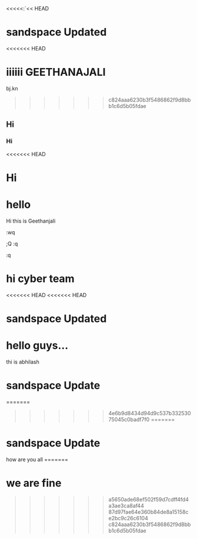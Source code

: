 <<<<<:`<< HEAD


sandspace Updated                      
=======
<<<<<<< HEAD

iiiiii
GEETHANAJALI
=======
bj.kn
>>>>>>> c824aaa6230b3f5486862f9d8bbb1c6d5b05fdae







## Hi
### Hi
<<<<<<< HEAD
# Hi
hello
=======
Hi this is Geethanjali





:wq


;Q
:q




:q



hi cyber team
=======
<<<<<<< HEAD
<<<<<<< HEAD
# sandspace Updated
hello guys...
=======
 thi is abhilash 
 # sandspace Update
=======
>>>>>>> 4e6b9d8434d94d9c537b33253075045c0badf7f0
=======
 # sandspace Update
how are you all =======
# we are fine 
>>>>>>> a5650ade68ef502f59d7cdff4fd4a3ae3ca8af44
>>>>>>> 87d97fae64e360b84de8a15158ce2bc9c26c6104
>>>>>>> c824aaa6230b3f5486862f9d8bbb1c6d5b05fdae
